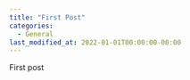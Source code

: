```yaml
---
title: "First Post"
categories: 
  - General
last_modified_at: 2022-01-01T00:00:00-00:00
---
```


First post
